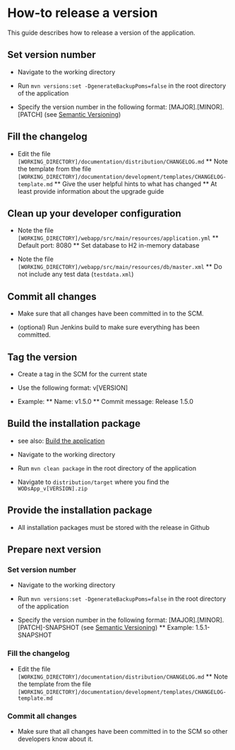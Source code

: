 # How-to release a version

This guide describes how to release a version of the application.


## Set version number

* Navigate to the working directory

* Run `mvn versions:set -DgenerateBackupPoms=false` in the root directory of the application

* Specify the version number in the following format: [MAJOR].[MINOR].[PATCH] (see [Semantic Versioning](https://semver.org/))


## Fill the changelog

* Edit the file `[WORKING_DIRECTORY]/documentation/distribution/CHANGELOG.md`
** Note the template from the file `[WORKING_DIRECTORY]/documentation/development/templates/CHANGELOG-template.md`
** Give the user helpful hints to what has changed
** At least provide information about the upgrade guide


## Clean up your developer configuration

* Note the file `[WORKING_DIRECTORY]/webapp/src/main/resources/application.yml`
** Default port: 8080
** Set database to H2 in-memory database

* Note the file `[WORKING_DIRECTORY]/webapp/src/main/resources/db/master.xml`
** Do not include any test data (`testdata.xml`)


## Commit all changes

* Make sure that all changes have been committed in to the SCM.

* (optional) Run Jenkins build to make sure everything has been committed.


## Tag the version

* Create a tag in the SCM for the current state

* Use the following format: v[VERSION]

* Example:
** Name: v1.5.0
** Commit message: Release 1.5.0


## Build the installation package

* see also: [Build the application](documentation/development/how-to_build_the_application.md)

* Navigate to the working directory

* Run `mvn clean package` in the root directory of the application

* Navigate to `distribution/target` where you find the `WODsApp_v[VERSION].zip`


## Provide the installation package

* All installation packages must be stored with the release in Github


## Prepare next version

### Set version number

* Navigate to the working directory

* Run `mvn versions:set -DgenerateBackupPoms=false` in the root directory of the application

* Specify the version number in the following format: [MAJOR].[MINOR].[PATCH]-SNAPSHOT (see [Semantic Versioning](https://semver.org/))
** Example: 1.5.1-SNAPSHOT

### Fill the changelog

* Edit the file `[WORKING_DIRECTORY]/documentation/distribution/CHANGELOG.md`
** Note the template from the file `[WORKING_DIRECTORY]/documentation/development/templates/CHANGELOG-template.md`

### Commit all changes

* Make sure that all changes have been committed in to the SCM so other developers know about it.
